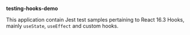**testing-hooks-demo**

This application contain Jest test samples pertaining to React 16.3 Hooks, mainly `useState`, `useEffect` and custom hooks.